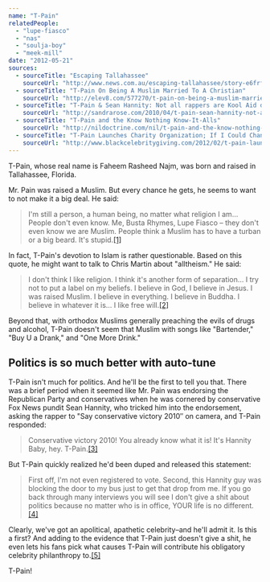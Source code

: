 ```yaml
---
name: "T-Pain"
relatedPeople:
  - "lupe-fiasco"
  - "nas"
  - "soulja-boy"
  - "meek-mill"
date: "2012-05-21"
sources:
  - sourceTitle: "Escaping Tallahassee"
    sourceUrl: "http://www.news.com.au/escaping-tallahassee/story-e6frfn79-1111113720271"
  - sourceTitle: "T-Pain On Being A Muslim Married To A Christian"
    sourceUrl: "http://elev8.com/577270/t-pain-on-being-a-muslim-married-to-a-christian-exclusive-video/"
  - sourceTitle: "T-Pain & Sean Hannity: Not all rappers are Kool Aid drinkers"
    sourceUrl: "http://sandrarose.com/2010/04/t-pain-sean-hannity-not-all-rappers-are-kool-aid-drinkers/"
  - sourceTitle: "T-Pain and the Know Nothing Know-It-Alls"
    sourceUrl: "http://nildoctrine.com/nil/t-pain-and-the-know-nothing-know-it-alls/"
  - sourceTitle: "T-Pain Launches Charity Organization; If I Could Change the World in his Hometown – Tallahassee, FL!"
    sourceUrl: "http://www.blackcelebritygiving.com/2012/02/t-pain-launches-charity-organization-if-i-could-change-the-world-in-his-hometown-tallahassee-fl/"
---
```


T-Pain, whose real name is Faheem Rasheed Najm, was born and raised in Tallahassee, Florida.

Mr. Pain was raised a Muslim. But every chance he gets, he seems to want to not make it a big deal. He said:

>I'm still a person, a human being, no matter what religion I am… People don't even know. Me, Busta Rhymes, Lupe Fiasco – they don't even know we are Muslim. People think a Muslim has to have a turban or a big beard. It's stupid.<a class="source-citation" href="#http://www.news.com.au/escaping-tallahassee/story-e6frfn79-1111113720271" title="Escaping Tallahassee">[1]</a>

In fact, T-Pain's devotion to Islam is rather questionable. Based on this quote, he might want to talk to Chris Martin about "alltheism." He said:

>I don't think I like religion. I think it's another form of separation… I try not to put a label on my beliefs. I believe in God, I believe in Jesus. I was raised Muslim. I believe in everything. I believe in Buddha. I believe in whatever it is… I like free will.<a class="source-citation" href="#http://elev8.com/577270/t-pain-on-being-a-muslim-married-to-a-christian-exclusive-video/" title="T-Pain On Being A Muslim Married To A Christian">[2]</a>

Beyond that, with orthodox Muslims generally preaching the evils of drugs and alcohol, T-Pain doesn't seem that Muslim with songs like "Bartender," "Buy U a Drank," and "One More Drink."


## Politics is so much better with auto-tune

T-Pain isn't much for politics. And he'll be the first to tell you that. There was a brief period when it seemed like Mr. Pain was endorsing the Republican Party and conservatives when he was cornered by conservative Fox News pundit Sean Hannity, who tricked him into the endorsement, asking the rapper to "Say conservative victory 2010″ on camera, and T-Pain responded:

>Conservative victory 2010! You already know what it is! It's Hannity Baby, hey. T-Pain.<a class="source-citation" href="#http://sandrarose.com/2010/04/t-pain-sean-hannity-not-all-rappers-are-kool-aid-drinkers/" title="T-Pain &amp; Sean Hannity: Not all rappers are Kool Aid drinkers">[3]</a>

But T-Pain quickly realized he'd been duped and released this statement:

>First off, I'm not even registered to vote. Second, this Hannity guy was blocking the door to my bus just to get that drop from me. If you go back through many interviews you will see I don't give a shit about politics because no matter who is in office, YOUR life is no different.<a class="source-citation" href="#http://nildoctrine.com/nil/t-pain-and-the-know-nothing-know-it-alls/" title="T-Pain and the Know Nothing Know-It-Alls">[4]</a>

Clearly, we've got an apolitical, apathetic celebrity–and he'll admit it. Is this a first? And adding to the evidence that T-Pain just doesn't give a shit, he even lets his fans pick what causes T-Pain will contribute his obligatory celebrity philanthropy to.<a class="source-citation" href="#http://www.blackcelebritygiving.com/2012/02/t-pain-launches-charity-organization-if-i-could-change-the-world-in-his-hometown-tallahassee-fl/" title="T-Pain Launches Charity Organization; If I Could Change the World in his Hometown – Tallahassee, FL!">[5]</a>

T-Pain!